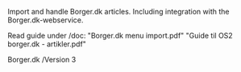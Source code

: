 Import and handle Borger.dk articles. Including integration with the Borger.dk-webservice.

Read guide under /doc:
"Borger.dk menu import.pdf"
"Guide til OS2 borger.dk - artikler.pdf"

Borger.dk /Version 3
